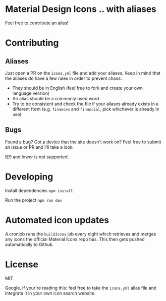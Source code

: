 # Material Design Icons .. with aliases

Feel free to contribute an alias!

# Contributing

## Aliases
Just open a PR on the `icons.yml` file and add your aliases.
Keep in mind that the aliases do have a few rules in order to prevent chaos:
  - They should be in English (feel free to fork and create your own language version)
  - An alias should be a commonly used word
  - Try to be consistent and check the file if your aliases already exists in a different form (e.g. `finances` and `financial`, pick whichever is already in use)

## Bugs
Found a bug? Got a device that the site doesn't work on? Feel free to submit an issue or PR and I'll take a look.

IE9 and lower is not supported.

# Developing

Install dependencies
`npm install`

Run the project
`npm run dev`

# Automated icon updates
A cronjob runs the `buildIcons` job every night which retrieves and merges any icons the official Material Icons repo has. This then gets pushed automatically to Github.

# License
MIT

Google, if your're reading this: feel free to take the `icons.yml` alias file and integrate it in your own icon search website.
